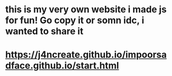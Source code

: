 # this is my very own website i made js for fun! Go copy it or somn idc, i wanted to share it

# https://j4ncreate.github.io/impoorsadface.github.io/start.html
